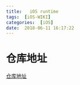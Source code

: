 ```yaml
---
title:   iOS runtime
tags:  [iOS-WIKI]
categories:  [iOS]
date:  2018-06-11 16:17:22
---
```


# 仓库地址

[仓库地址](https://coding.net/u/dream001/p/iOS_runtime/git/tree/master)


